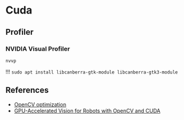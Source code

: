 # Cuda

## Profiler
### NVIDIA Visual Profiler

```
nvvp
```

!!! 
    ```
    sudo apt install libcanberra-gtk-module libcanberra-gtk3-module
    ```


## References
- [OpenCV optimization](https://docs.opencv.org/4.x/dc/d71/tutorial_py_optimization.html)
- [GPU-Accelerated Vision for Robots
with OpenCV and CUDA](http://repositori.uji.es/xmlui/bitstream/handle/10234/189456/Cervera_2020.pdf;jsessionid=E8420F2A8AC98C5546DEAAB0B408A30E?sequence=1)